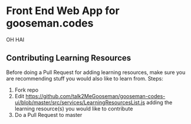 # Front End Web App for gooseman.codes
OH HAI

## Contributing Learning Resources
Before doing a Pull Request for adding learning resources, make sure you are recommending stuff you would also like to learn from.
Steps:

1. Fork repo
2. Edit https://github.com/talk2MeGooseman/gooseman-codes-ui/blob/master/src/services/LearningResourcesList.js adding the learning resource(s) you would like to contribute
3. Do a Pull Request to master
